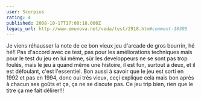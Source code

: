 ```yaml
---
user: Scorpius
rating: 4
published: 2008-10-17T17:00:18.000Z
legacy_url: http://www.emunova.net/veda/test/2918.htm#comment-10305
---
```

Je viens réhausser la note de ce bon vieux jeu d'arcade de gros bourrin, hé hé!! Pas d'accord avec ce test, pas pour les améliorations techniques mais pour le test du jeu en lui même, sùr les developpeurs ne se sont pas trop foulés, mais le jeu à quand même une histoire, il est fun, surtout à deux, et il est défoulant, c'est l'essentiel. Bon aussi à savoir que le jeu est sorti en 1992 et pas en 1994, donc oui très vieux, ceçi explique cela mais bon après à chacun ses goûts et ça, ça ne se discute pas. Ce jeu trip bien, rien que le titre ça me fait délirer!!!